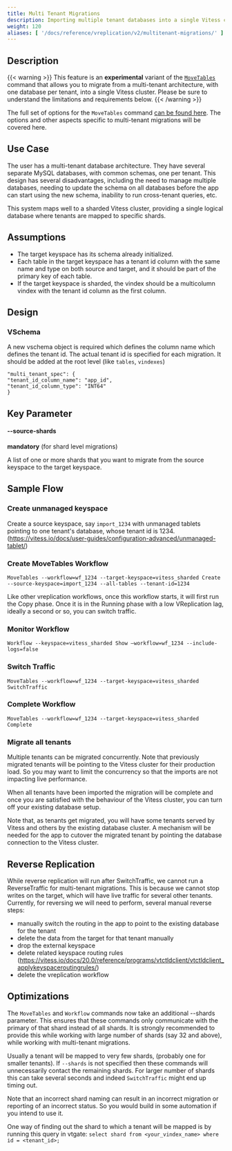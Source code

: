 ```yaml
---
title: Multi Tenant Migrations
description: Importing multiple tenant databases into a single Vitess cluster
weight: 120
aliases: [ '/docs/reference/vreplication/v2/multitenant-migrations/' ]
---
```


## Description

{{< warning >}}
This feature is an **experimental** variant of
the [`MoveTables`](../../../reference/programs/vtctldclient/vtctldclient_movetables/) command that
allows you to migrate from a multi-tenant architecture, with one database per tenant, into a single Vitess cluster.
Please be sure to understand the limitations and requirements below.
{{< /warning >}}

The full set of options for the `MoveTables`
command [can be found here](../../../reference/programs/vtctldclient/vtctldclient_movetables/).
The options and other aspects specific to multi-tenant migrations will be covered here.

## Use Case

The user has a multi-tenant database architecture. They have several separate MySQL databases, with common schemas,
one per tenant. This design has several disadvantages, including the need to manage multiple databases, needing to
update the schema on all databases before the app can start using the new schema, inability to run cross-tenant
queries, etc.

This system maps well to a sharded Vitess cluster, providing a single logical database where tenants are mapped to
specific shards.

## Assumptions

- The target keyspace has its schema already initialized.
- Each table in the target keyspace has a tenant id column with the same name and type on both source and target, and it
  should be part of the primary key of each table.
- If the target keyspace is sharded, the vindex should be a multicolumn vindex with the tenant id column
  as the first column.

## Design

### VSchema 
A new vschema object is required which defines the column name which defines the tenant id.  The actual tenant id is
specified for each migration. It should be added at the root level (like `tables`, `vindexes`)
```
"multi_tenant_spec": {
"tenant_id_column_name": "app_id",
"tenant_id_column_type": "INT64"
}
```


## Key Parameter

#### --source-shards

**mandatory** (for shard level migrations)
<div class="cmd">

A list of one or more shards that you want to migrate from the source keyspace
to the target keyspace.

</div>

## Sample Flow

### Create unmanaged keyspace

Create a source keyspace, say `import_1234` with unmanaged tablets pointing to one tenant's database, whose tenant 
id is 1234. (https://vitess.io/docs/user-guides/configuration-advanced/unmanaged-tablet/)


### Create MoveTables Workflow

`MoveTables --workflow=wf_1234 --target-keyspace=vitess_sharded Create --source-keyspace=import_1234 --all-tables --tenant-id=1234`

Like other vreplication workflows, once this workflow starts, it will first run the Copy phase. Once it is in the 
Running phase with a low VReplication lag, ideally a second or so, you can switch traffic.

### Monitor Workflow

`Workflow --keyspace=vitess_sharded Show –workflow=wf_1234 --include-logs=false`

### Switch Traffic

`MoveTables --workflow=wf_1234 --target-keyspace=vitess_sharded SwitchTraffic`

### Complete Workflow

`MoveTables --workflow=wf_1234 --target-keyspace=vitess_sharded Complete`

### Migrate all tenants

Multiple tenants can be migrated concurrently. Note that previously migrated tenants will be pointing to the Vitess 
cluster for their production load. So you may want to limit the concurrency so that the imports are not impacting 
live performance.

When all tenants have been imported the migration will be complete and once you are satisfied with the behaviour of 
the Vitess cluster, you can turn off your existing database setup.

Note that, as tenants get migrated, you will have some tenants served by Vitess and others by the existing database 
cluster. A mechanism will be needed for the app to cutover the migrated tenant by pointing the database connection 
to the Vitess cluster.

## Reverse Replication

While reverse replication will run after SwitchTraffic, we cannot run a ReverseTraffic for multi-tenant migrations. 
This is because we cannot stop writes on the target, which will have live traffic for several other tenants.
Currently, for reversing we will need to perform, several manual reverse steps:
* manually switch the routing in the app to point to the existing database for the tenant
* delete the data from the target for that tenant manually
* drop the external keyspace 
* delete related keyspace routing rules (https://vitess.io/docs/20.0/reference/programs/vtctldclient/vtctldclient_applykeyspaceroutingrules/)
* delete the vreplication workflow


## Optimizations
The `MoveTables` and `Workflow` commands now take an additional --shards parameter. This ensures that these commands 
only communicate with the primary of that shard instead of all shards. It is strongly recommended to provide this 
while working with large number of shards (say 32 and above), while working with multi-tenant migrations.

Usually a tenant will be mapped to very few shards, (probably one for smaller tenants). If `--shards` is not specified
then these commands will unnecessarily contact the remaining shards. For larger number of shards this can take 
several seconds and indeed `SwitchTraffic` might end up timing out.

Note that an incorrect shard naming can result in an incorrect migration or reporting of an incorrect status. So you 
would build in some automation if you intend to use it. 

One way of finding out the shard to which a tenant will be mapped is by running this query in vtgate:
`select shard from <your_vindex_name> where id = <tenant_id>;`


